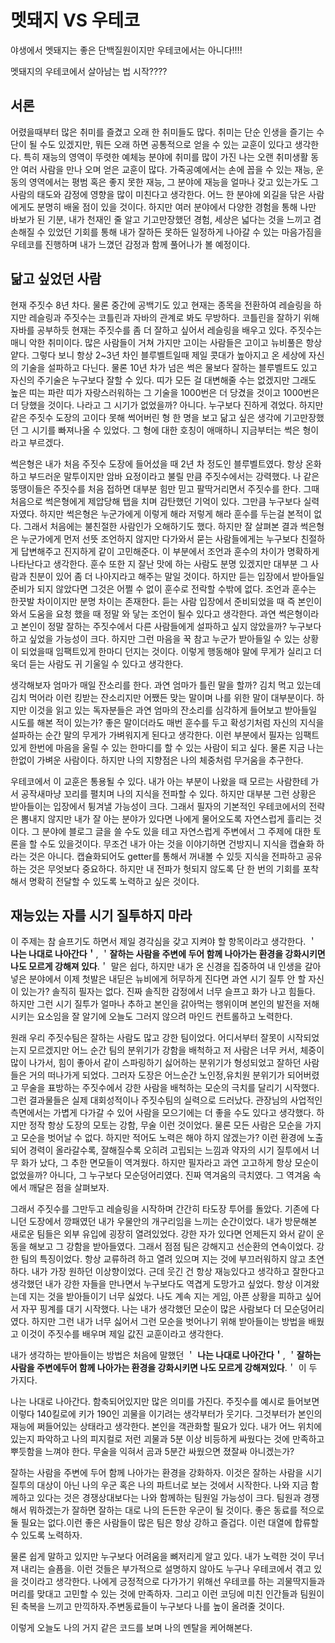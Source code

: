 # 멧돼지 VS 우테코 

야생에서 멧돼지는 좋은 단백질원이지만 우테코에서는 아니다!!!!

멧돼지의 우테코에서 살아남는 법 시작????



## 서론

어렸을때부터 많은 취미를 즐겼고 오래 한 취미들도 많다. 취미는 단순 인생을 즐기는 수단이 될 수도 있겠지만, 뭐든 오래 하면 공통적으로 얻을 수 있는 교훈이 있다고 생각한다. 특히 재능의 영역이 뚜렷한 예체능 분야에 취미를 많이 가진 나는 오랜 취미생활 동안 여러 사람을 만나 오며 얻은 교훈이 많다. 가죽공예에서는 손에 꼽을 수 있는 재능, 운동의 영역에서는 평범 혹은 좋지 못한 재능, 그 분야에 재능을 얼마나 갖고 있는가도 그 사람의 태도와 감정에 영향을 많이 미친다고 생각한다. 어느 한 분야에 외길을 닦은 사람에게도 분명히 배울 점이 있을 것이다. 하지만 여러 분야에서 다양한 경험을 통해 나만 바보가 된 기분, 내가 천재인 줄 알고 기고만장했던 경험, 세상은 넓다는 것을 느끼고 겸손해질 수 있었던 기회를 통해 내가 잘하든 못하든 일정하게 나아갈 수 있는 마음가짐을 우테코를 진행하며 내가 느꼈던 감정과 함께 풀어나가 볼 예정이다.



## 닮고 싶었던 사람

 현재 주짓수 8년 차다. 물론 중간에 공백기도 있고 현재는 종목을 전환하여 레슬링을 하지만 레슬링과 주짓수는 코틀린과 자바의 관계로 봐도 무방하다. 코틀린을 잘하기 위해 자바를 공부하듯 현재는 주짓수를 좀 더 잘하고 싶어서 레슬링을 배우고 있다. 주짓수는 매니 악한 취미이다. 많은 사람들이 거쳐 가지만 고이는 사람들은 고이고 뉴비풀은 항상 얕다. 그렇다 보니 항상 2~3년 차인 블루벨트일때 제일 콧대가 높아지고 온 세상에 자신의 기술을 설파하고 다닌다. 물론 10년 차가 넘은 썩은 물보다 잘하는 블루벨트도 있고 자신의 주기술은 누구보다 잘할 수 있다. 띠가 모든 걸 대변해줄 수는 없겠지만 그래도 높은 띠는 파란 띠가 자랑스러워하는 그 기술을 1000번은 더 당겼을 것이고 1000번은 더 당했을 것이다. 나라고 그 시기가 없었을까? 아니다. 누구보다 진하게 겪었다. 하지만 같은 주짓수 도장의 고이다 못해 썩어버린 형 한 명을 보고 닮고 싶은 생각에 기고만장했던 그 시기를 빠져나올 수 있었다. 그 형에 대한 호칭이 애매하니 지금부터는 썩은 형이라고 부르겠다.

 썩은형은 내가 처음 주짓수 도장에 들어섰을 때 2년 차 정도인 블루벨트였다. 항상 온화하고 부드러운 말투이지만 암바 요정이라고 불릴 만큼 주짓수에서는 강력했다. 나 같은 뚱땡이들은 주짓수를 처음 접하면 대부분 힘만 믿고 팔딱거리면서 주짓수를 한다. 그때 처음으로 썩은형에게 제압당해 탭을 치며 감탄했던 기억이 있다. 그만큼 누구보다 실력자였다. 하지만 썩은형은 누군가에게 이렇게 해라 저렇게 해라 훈수를 두는걸 본적이 없다. 그래서 처음에는 불친절한 사람인가 오해하기도 했다. 하지만 잘 살펴본 결과 썩은형은 누군가에게 먼저 선뜻 조언하지 않지만 다가와서 묻는 사람들에게는 누구보다 친절하게 답변해주고 진지하게 같이 고민해준다. 이 부분에서 조언과 훈수의 차이가 명확하게 나타난다고 생각한다. 훈수 또한 지 잘난 맛에 하는 사람도 분명 있겠지만 대부분 그 사람과 친분이 있어 좀 더 나아지라고 해주는 말일 것이다. 하지만 듣는 입장에서 받아들일 준비가 되지 않았다면 그것은 어쩔 수 없이 훈수로 전락할 수밖에 없다. 조언과 훈수는 한끗발 차이이지만 분명 차이는 존재한다. 듣는 사람 입장에서 준비되었을 때 즉 본인이 와서 도움을 요청 했을 때 정말 와 닿는 조언이 될수 있다고 생각한다.  과연 썩은형이라고 본인이 정말 잘하는 주짓수에서 다른 사람들에게 설파하고 싶지 않았을까? 누구보다 하고 싶었을 가능성이 크다. 하지만 그런 마음을 꾹 참고 누군가 받아들일 수 있는 상황이 되었을때 임팩트있게 한마디 던지는 것이다. 이렇게 행동해야 말에 무게가 실리고 더욱더 듣는 사람도 귀 기울일 수 있다고 생각한다. 

 생각해보자 엄마가 매일 잔소리를 한다. 과연 엄마가 틀린 말을 할까? 김치 먹고 있는데 김치 먹어라 이런 킹받는 잔소리지만 어쨌든 맞는 말이며 나를 위한 말이 대부분이다. 하지만 이것을 읽고 있는 독자분들은 과연 엄마의 잔소리를 심각하게 들어보고 받아들일 시도를 해본 적이 있는가? 좋은 말이더라도 매번 훈수를 두고 확성기처럼 자신의 지식을 설파하는 순간 말의 무게가 가벼워지게 된다고 생각한다. 이런 부분에서 필자는 임팩트있게 한번에 마음을 울릴 수 있는 한마디를 할 수 있는 사람이 되고 싶다. 물론 지금 나는 한없이 가벼운 사람이다. 하지만 나의 지향점은 나의 체중처럼 무거움을 추구한다. 

 우테코에서 이 교훈은 통용될 수 있다. 내가 아는 부분이 나왔을 때 모르는 사람한테 가서 공작새마냥 꼬리를 펼치며 나의 지식을 전파할 수 있다. 하지만 대부분 그런 상황은 받아들이는 입장에서 튕겨낼 가능성이 크다. 그래서 필자의 기본적인 우테코에서의 전략은 뽐내지 않지만 내가 잘 아는 분야가 있다면 나에게 물어오도록 자연스럽게 흘리는 것이다. 그 분야에 블로그 글을 쓸 수도 있을 테고 자연스럽게 주변에서 그 주제에 대한 토론을 할 수도 있을것이다. 무조건 내가 아는 것을 이야기하면 건방지니 지식을 캡슐화 하라는 것은 아니다. 캡슐화되어도 getter를 통해서 꺼내볼 수 있듯 지식을 전파하고 공유하는 것은 무엇보다 중요하다. 하지만 내 전파가 헛되지 않도록 단 한 번의 기회를 포착해서 명확히 전달할 수 있도록 노력하고 싶은 것이다.



## 재능있는 자를 시기 질투하지 마라

이 주제는 참 슬프기도 하면서 제일 경각심을 갖고 지켜야 할 항목이라고 생각한다. ＇ **나는 나대로 나아간다＇**,  ＇**잘하는 사람을 주변에 두어 함께 나아가는 환경을 강화시키면 나도 모르게 강해져 있다**.＇ 말은 쉽다, 하지만 내가 온 신경을 집중하여 내 인생을 갈아 넣은 분야에서 이제 첫발은 내딛은 뉴비에게 허무하게 진다면 과연 시기 질투 안 할 자신이 있는가? 솔직히 필자는 없다. 진짜 솔직한 감정에서 너무 슬프고 화가 나고 힘들다. 하지만 그런 시기 질투가 얼마나 추하고 본인을 갉아먹는 행위이며 본인의 발전을 저해시키는 요소임을 잘 알기에 오늘도 그러지 않으려 마인드 컨트롤하고 노력한다. 

 원래 우리 주짓수팀은 잘하는 사람도 많고 강한 팀이었다. 어디서부터 잘못이 시작되었는지 모르겠지만 어느 순간 팀의 분위기가 강함을 배척하고 저 사람은 너무 커서, 체중이 많이 나가서, 힘이 좋아서 같이 스파링하기 싫어하는 분위기가 형성되었고  잘하던 사람들은 거의 떠나가게 되었다. 그러자 도장은 어느순간 노인정,유치원 분위기가 되어버렸고 무술을 표방하는 주짓수에서 강한 사람을 배척하는 모순의 극치를 달리기 시작했다. 그런 결과물들은 실제 대회성적이나 주짓수팀의 실력으로 드러났다. 관장님의 사업적인 측면에서는 가볍게 다가갈 수 있어 사람을 모으기에는 더 좋을 수도 있다고 생각했다. 하지만 정작 항상 도장의 모토는 강함, 무술 이런 것이었다. 물론 모든 사람은 모순을 가지고 모순을 벗어날 수 없다. 하지만 적어도 노력은 해야 하지 않겠는가? 이런 환경에 노출되어 경력이 올라갈수록, 잘해질수록 오히려 고립되는 느낌과 약자의 시기 질투에서 너무 화가 났다, 그 추한 면모들이 역겨웠다. 하지만 필자라고 과연 고고하게 항상 모순이 없었을까? 아니다, 그 누구보다 모순덩어리였다. 진짜 역겨움의 극치였다. 그 역겨움 속에서 깨달은 점을 살펴보자.

 그래서 주짓수를 그만두고 레슬링을 시작하며 간간히 타도장 투어를 돌았다. 기존에 다니던 도장에서 깡패였던 내가 우물안의 개구리임을 느끼는 순간이었다. 내가 방문해본 새로운 팀들은 외부 유입에 굉장히 열려있었다. 강한 자가 있다면 언제든지 와서 같이 운동을 해보고 그 강함을 받아들였다. 그래서 점점 팀은 강해지고 선순환의 연속이었다. 강한 팀의 특징이었다. 항상 교류하려 하고 열려 있으며 지는 것에 부끄러워하지 않고 초연하다. 내가 가장 원하던 이상향이었다. 근데 웃긴 건 항상 재능있다고 생각하고 잘한다고 생각했던 내가 강한 자들을 만나면서 누구보다도 역겹게 도망가고 싶었다. 항상 이겨왔는데 지는 것을 받아들이기 너무 싫었다. 나도 계속 지는 게임, 아픈 상황을 피하고 싶어서 자꾸 핑계를 대기 시작했다.  나는 내가 생각했던 모순이 많은 사람보다 더 모순덩어리였다. 하지만 그런 내가 너무 싫어서 그런 모순을 벗어나기 위해 받아들이는 방법을 배웠고 이것이 주짓수를 배우며 제일 값진 교훈이라고 생각한다.

 내가 생각하는 받아들이는 방법은 처음에 말했던 ＇ **나는 나대로 나아간다＇**, ＇**잘하는 사람을 주변에두어 함께 나아가는 환경을 강화시키면 나도 모르게 강해져있다**.＇ 이 두 가지다.

나는 나대로 나아간다. 함축되어있지만 많은 의미를 가진다. 주짓수를 예시로 들어보면 이렇다 140킬로에 키가 190인 괴물을 이기려는 생각부터가 웃기다. 그것부터가 본인의 재능에 쩌들어있는 상태라고 생각한다. 본인을 객관화할 필요가 있다. 내가 어느 위치에 있는지 파악하고 나의 피지컬로 저런 괴물과 5분 이상 비등하게 싸웠다는 것에 만족하고 뿌듯함을 느껴야 한다. 무술을 익혀서 곰과 5분간 싸웠으면 졌잘싸 아니겠는가? 

 잘하는 사람을 주변에 두어 함께 나아가는 환경을 강화하자. 이것은 잘하는 사람을 시기 질투의 대상이 아닌 나의 우군 혹은 나의 파트너로 보는 것에서 시작한다. 나와 지금 함께하고 있다는 것은 경쟁상대보다는 나와 함께하는 팀원일 가능성이 크다. 팀원과 경쟁해서 뭐하겠는가 잘하면 잘하는 대로 나의 든든한 우군이 될 것이다. 좋은 동료를 적으로 둘 필요는 없다.이런 좋은 사람들이 많은 팀은 항상 강하고 즐겁다. 이런 대열에 합류할 수 있도록 노력하자.

 물론 쉽게 말하고 있지만 누구보다 어려움을 뼈저리게 알고 있다. 내가 노력한 것이 무너져 내리는 슬픔을. 이런 것들은 부가적으로 설명하지 않아도 누구나 우테코에서 겪고 있을 것이라고 생각한다. 나에게 긍정적으로 다가가기 위해선 우테코를 하는 괴물딱지들과 머리를 맞대고 고민할 수 있는 것에 만족하자. 그리고 이런 코딩에 미친 인간들과 팀원이 된 축복을 느끼고 만끽하자.주변동료들이 누구보다 나를 높이 올려줄 것이다.

이렇게 오늘도 나의 거지 같은 코드를 보며 나의 멘탈을 케어해본다.
